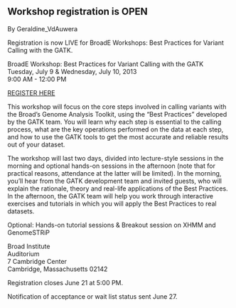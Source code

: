 ## Workshop registration is OPEN

By Geraldine_VdAuwera

<p>Registration is now LIVE for BroadE Workshops: Best Practices for Variant Calling with the GATK.</p>

<p>BroadE Workshop: Best Practices for Variant Calling with the GATK<br>
Tuesday, July 9 &amp; Wednesday, July 10, 2013<br>
9:00 AM - 12:00 PM</p>

<p><a rel="nofollow" href="http://www.cvent.com/d/kcq5ww/4W">REGISTER HERE</a></p>

<p>This workshop will focus on the core steps involved in calling variants with the Broad’s Genome Analysis Toolkit, using the “Best Practices” developed by the GATK team. You will learn why each step is essential to the calling process, what are the key operations performed on the data at each step, and how to use the GATK tools to get the most accurate and reliable results out of your dataset.</p>

<p>The workshop will last two days, divided into lecture-style sessions in the morning and optional hands-on sessions in the afternoon (note that for practical reasons, attendance at the latter will be limited). In the morning, you’ll hear from the GATK development team and invited guests, who will explain the rationale, theory and real-life applications of the Best Practices. In the afternoon, the GATK team will help you work through interactive exercises and tutorials in which you will apply the Best Practices to real datasets.</p>

<p>Optional: Hands-on tutorial sessions &amp; Breakout session on XHMM and GenomeSTRiP</p>

<p>Broad Institute<br>
Auditorium<br>
7 Cambridge Center<br>
Cambridge, Massachusetts 02142</p>

<p>Registration closes June 21 at 5:00 PM.</p>

<p>Notification of acceptance or wait list status sent June 27.</p>
